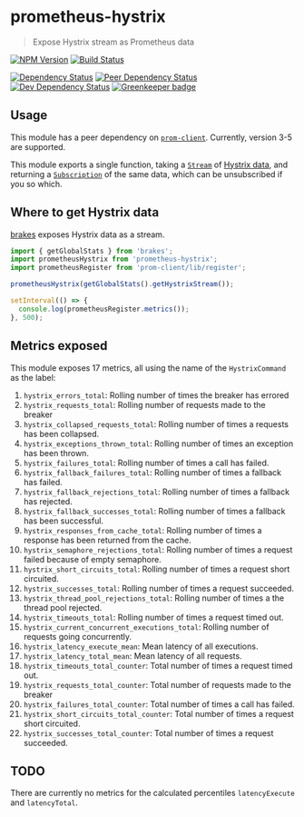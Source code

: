 # prometheus-hystrix

> Expose Hystrix stream as Prometheus data

[![NPM Version][npm-image]][npm-url]
[![Build Status][travis-image]][travis-url]

[![Dependency Status][david-image]][david-url]
[![Peer Dependency Status][david-peer-image]][david-peer-url]
[![Dev Dependency Status][david-dev-image]][david-dev-url]
[![Greenkeeper badge][greenkeeper-image]][greenkeeper-url]

## Usage

This module has a peer dependency on [`prom-client`][prom-client-url]. Currently, version 3-5 are supported.

This module exports a single function, taking a [`Stream`][node-stream-api-url] of [Hystrix data][hystrix-data-stream-url], and
returning a [`Subscription`][rxjs-url] of the same data, which can be unsubscribed if you so which.

## Where to get Hystrix data

[brakes][brakes-url] exposes Hystrix data as a stream.

```js
import { getGlobalStats } from 'brakes';
import prometheusHystrix from 'prometheus-hystrix';
import prometheusRegister from 'prom-client/lib/register';

prometheusHystrix(getGlobalStats().getHystrixStream());

setInterval(() => {
  console.log(prometheusRegister.metrics());
}, 500);
```

## Metrics exposed

This module exposes 17 metrics, all using the name of the `HystrixCommand` as the label:

1. `hystrix_errors_total`: Rolling number of times the breaker has errored
2. `hystrix_requests_total`: Rolling number of requests made to the breaker
3. `hystrix_collapsed_requests_total`: Rolling number of times a requests has been collapsed.
4. `hystrix_exceptions_thrown_total`: Rolling number of times an exception has been thrown.
5. `hystrix_failures_total`: Rolling number of times a call has failed.
6. `hystrix_fallback_failures_total`: Rolling number of times a fallback has failed.
7. `hystrix_fallback_rejections_total`: Rolling number of times a fallback has rejected.
8. `hystrix_fallback_successes_total`: Rolling number of times a fallback has been successful.
9. `hystrix_responses_from_cache_total`: Rolling number of times a response has been returned from the cache.
10. `hystrix_semaphore_rejections_total`: Rolling number of times a request failed because of empty semaphore.
11. `hystrix_short_circuits_total`: Rolling number of times a request short circuited.
12. `hystrix_successes_total`: Rolling number of times a request succeeded.
13. `hystrix_thread_pool_rejections_total`: Rolling number of times a the thread pool rejected.
14. `hystrix_timeouts_total`: Rolling number of times a request timed out.
15. `hystrix_current_concurrent_executions_total`: Rolling number of requests going concurrently.
16. `hystrix_latency_execute_mean`: Mean latency of all executions.
17. `hystrix_latency_total_mean`: Mean latency of all requests.
18. `hystrix_timeouts_total_counter`: Total number of times a request timed out.
19. `hystrix_requests_total_counter`: Total number of requests made to the breaker
20. `hystrix_failures_total_counter`: Total number of times a call has failed.
21. `hystrix_short_circuits_total_counter`: Total number of times a request short circuited.
22. `hystrix_successes_total_counter`: Total number of times a request succeeded.

## TODO

There are currently no metrics for the calculated percentiles `latencyExecute` and `latencyTotal`.

[travis-url]: https://travis-ci.org/SimenB/node-prometheus-hystrix
[travis-image]: https://img.shields.io/travis/SimenB/node-prometheus-hystrix.svg
[npm-url]: https://npmjs.org/package/prometheus-hystrix
[npm-image]: https://img.shields.io/npm/v/prometheus-hystrix.svg
[david-url]: https://david-dm.org/SimenB/node-prometheus-hystrix
[david-image]: https://img.shields.io/david/SimenB/node-prometheus-hystrix.svg
[david-dev-url]: https://david-dm.org/SimenB/node-prometheus-hystrix?type=dev
[david-dev-image]: https://img.shields.io/david/dev/SimenB/node-prometheus-hystrix.svg
[david-peer-url]: https://david-dm.org/SimenB/node-prometheus-hystrix?type=peer
[david-peer-image]: https://img.shields.io/david/peer/SimenB/node-prometheus-hystrix.svg
[greenkeeper-url]: https://greenkeeper.io/
[greenkeeper-image]: https://badges.greenkeeper.io/SimenB/node-prometheus-hystrix.svg
[prom-client-url]: https://github.com/siimon/prom-client
[node-stream-api-url]: https://nodejs.org/api/stream.html
[hystrix-data-stream-url]: https://github.com/Netflix/Hystrix/tree/master/hystrix-contrib/hystrix-metrics-event-stream
[rxjs-url]: https://github.com/ReactiveX/rxjs
[brakes-url]: https://github.com/awolden/brakes
